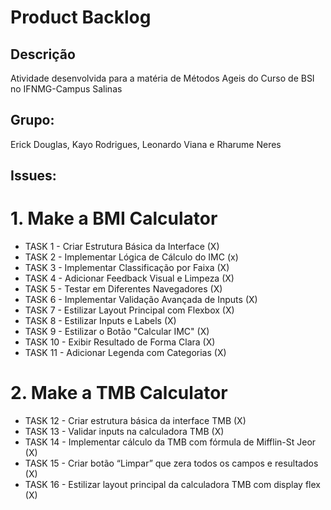 # Product Backlog
## Descrição
Atividade desenvolvida para a matéria de Métodos Ageis do Curso de BSI no IFNMG-Campus Salinas
## Grupo:
Erick Douglas, Kayo Rodrigues, Leonardo Viana e Rharume Neres
## Issues:
# 1. Make a BMI Calculator
- TASK 1 - Criar Estrutura Básica da Interface (X)
- TASK 2 - Implementar Lógica de Cálculo do IMC (x)
- TASK 3 - Implementar Classificação por Faixa (X)
- TASK 4 - Adicionar Feedback Visual e Limpeza (X)
- TASK 5 - Testar em Diferentes Navegadores (X)
- TASK 6 - Implementar Validação Avançada de Inputs (X)
- TASK 7 - Estilizar Layout Principal com Flexbox (X)
- TASK 8 - Estilizar Inputs e Labels (X)
- TASK 9 - Estilizar o Botão "Calcular IMC" (X)
- TASK 10 - Exibir Resultado de Forma Clara (X)
- TASK 11 - Adicionar Legenda com Categorias (X)
# 2. Make a TMB Calculator
- TASK 12 - Criar estrutura básica da interface TMB (X)
- TASK 13 - Validar inputs na calculadora TMB (X)
- TASK 14 - Implementar cálculo da TMB com fórmula de Mifflin-St Jeor (X)
- TASK 15 - Criar botão “Limpar” que zera todos os campos e resultados (X)
- TASK 16 - Estilizar layout principal da calculadora TMB com display flex (X)
